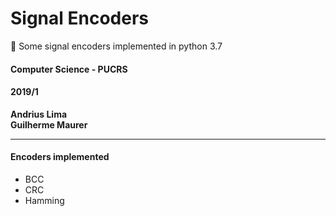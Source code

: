 Signal Encoders
===
:beginner: Some signal encoders implemented in python 3.7

#### Computer Science - PUCRS
#### 2019/1

**Andrius Lima**  
**Guilherme Maurer**  

---

#### Encoders implemented
* BCC
* CRC
* Hamming
